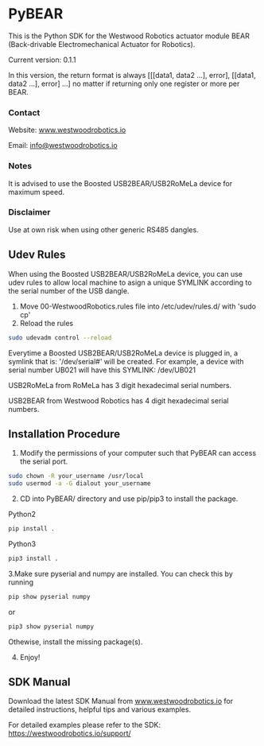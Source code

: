 # PyBEAR
This is the Python SDK for the Westwood Robotics actuator module BEAR (Back-drivable Electromechanical Actuator for Robotics).

Current version: 0.1.1

In this version, the return format is always [[[data1, data2 ...], error], [[data1, data2 ...], error] ...] no matter if returning only one register or more per BEAR.

### Contact
Website: www.westwoodrobotics.io

Email: info@westwoodrobotics.io

### Notes
It is advised to use the Boosted USB2BEAR/USB2RoMeLa device for maximum speed.

### Disclaimer
Use at own risk when using other generic RS485 dangles.

###

## Udev Rules
When using the Boosted USB2BEAR/USB2RoMeLa device, you can use udev rules to allow local machine to asign a unique SYMLINK according to the serial number of the USB dangle.
1. Move 00-WestwoodRobotics.rules file into /etc/udev/rules.d/ with 'sudo cp'
2. Reload the rules
```bash
sudo udevadm control --reload
```

Everytime a  Boosted USB2BEAR/USB2RoMeLa device is plugged in, a symlink that is: '/dev/serial#' will be created.
For example, a device with serial number UB021 will have this SYMLINK: /dev/UB021

USB2RoMeLa from RoMeLa has 3 digit hexadecimal serial numbers.

USB2BEAR from Westwood Robotics has 4 digit hexadecimal serial numbers.


## Installation Procedure
1. Modify the permissions of your computer such that PyBEAR can access the serial port.
```bash
sudo chown -R your_username /usr/local
sudo usermod -a -G dialout your_username
```

2. CD into PyBEAR/ directory and use pip/pip3 to install the package.

Python2
```bash
pip install .
```

Python3
```bash
pip3 install .
```
3.Make sure pyserial and numpy are installed. You can check this by running 
```bash
pip show pyserial numpy
```
or 
```bash
pip3 show pyserial numpy
```

Othewise, install the missing package(s).

4. Enjoy!

## SDK Manual
Download the latest SDK Manual from www.westwoodrobotics.io for detailed instructions, helpful tips and various examples.

For detailed examples please refer to the SDK: https://westwoodrobotics.io/support/


